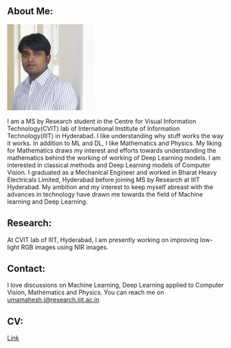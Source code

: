 ## About Me:

<img src="webpage_dp.png" width="200" height="200">

I am a MS by Research student in the Centre for Visual Information Technology(CVIT) lab of International Institute of Information Technology(IIIT) in Hyderabad. I like understanding why stuff works the way it works. In addition to ML and DL, I like Mathematics and Physics. My liking for Mathematics draws my interest and efforts towards understanding the mathematics behind the working of working of Deep Learning models. I am interested in classical methods and Deep Learning models of Computer Vision. I graduated as a Mechanical Engineer and worked in Bharat Heavy Electricals Limited, Hyderabad before joining MS by Research at IIIT Hyderabad. My ambition and my interest to keep myself abreast with the advances in technology have drawn me towards the field of Machine learning and Deep Learning.


## Research:

At CVIT lab of IIIT, Hyderabad, I am presently working on improving low-light RGB images using NIR images.


## Contact:

I love discussions on Machine Learning, Deep Learning applied to Computer Vision, Mathematics and Physics. You can reach me on umamahesh.j@research.iiit.ac.in

## CV:

[Link](url)
